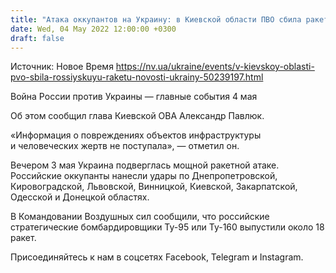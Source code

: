 ```yaml
---
title: "Атака оккупантов на Украину: в Киевской области ПВО сбила ракету"
date: Wed, 04 May 2022 12:00:00 +0300
draft: false
---
```

Источник: Новое Время https://nv.ua/ukraine/events/v-kievskoy-oblasti-pvo-sbila-rossiyskuyu-raketu-novosti-ukrainy-50239197.html


Война России против Украины — главные события 4 мая

Об этом сообщил глава Киевской ОВА Александр Павлюк.

«Информация о повреждениях объектов инфраструктуры и человеческих жертв не поступала», — отметил он.

Вечером 3 мая Украина подверглась мощной ракетной атаке. Российские оккупанты нанесли удары по Днепропетровской, Кировоградской, Львовской, Винницкой, Киевской, Закарпатской, Одесской и Донецкой областях.

В Командовании Воздушных сил сообщили, что российские стратегические бомбардировщики Ту-95 или Ту-160 выпустили около 18 ракет.

Присоединяйтесь к нам в соцсетях Facebook, Telegram и Instagram.
